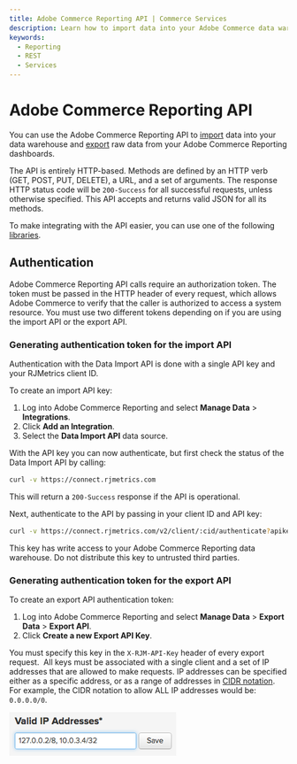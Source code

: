 ```yaml
---
title: Adobe Commerce Reporting API | Commerce Services
description: Learn how to import data into your Adobe Commerce data warehouse and export raw data from your Adobe Commerce Reporting dashboards.
keywords:
  - Reporting
  - REST
  - Services
---
```


# Adobe Commerce Reporting API

You can use the Adobe Commerce Reporting API to [import](import-api.md) data into your data warehouse and [export](export-api.md) raw data from your Adobe Commerce Reporting dashboards.

The API is entirely HTTP-based. Methods are defined by an HTTP verb (GET, POST, PUT, DELETE), a URL, and a set of arguments. The response HTTP status code will be `200-Success` for all successful requests, unless otherwise specified. This API accepts and returns valid JSON for all its methods.

To make integrating with the API easier, you can use one of the following [libraries](libraries.md).

## Authentication

Adobe Commerce Reporting API calls require an authorization token. The token must be passed in the HTTP header of every request, which allows Adobe Commerce to verify that the caller is authorized to access a system resource. You must use two different tokens depending on if you are using the import API or the export API.

### Generating authentication token for the import API

Authentication with the Data Import API is done with a single API key and your RJMetrics client ID.

To create an import API key:

1. Log into Adobe Commerce Reporting and select **Manage Data** > **Integrations**.
1. Click **Add an Integration**.
1. Select the **Data Import API** data source.

With the API key you can now authenticate, but first check the status of the Data Import API by calling:

```bash
curl -v https://connect.rjmetrics.com
```

This will return a `200-Success` response if the API is operational.

Next, authenticate to the API by passing in your client ID and API key:

```bash
curl -v https://connect.rjmetrics.com/v2/client/:cid/authenticate?apikey=:apikey
```

<InlineAlert variant="warning" slots="text" />

This key has write access to your Adobe Commerce Reporting data warehouse. Do not distribute this key to untrusted third parties.

### Generating authentication token for the export API

​To create an export API authentication token:

1. Log into Adobe Commerce Reporting and select **Manage Data** > **Export Data** > **Export API**.
1. Click **Create a new Export API Key**.

You must specify this key in the `X-RJM-API-Key` header of every export request.
​
All keys must be associated with a single client and a set of IP addresses that are allowed to make requests. IP addresses can be specified either as a specific address, or as a range of addresses in [CIDR notation](https://en.wikipedia.org/wiki/Classless_Inter-Domain_Routing). For example, the CIDR notation to allow ALL IP addresses would be: `0.0.0.0/0`.

![CIDR notation to allow all IP addresses](../_images/reporting/mbi-valid-ip-address.png)
